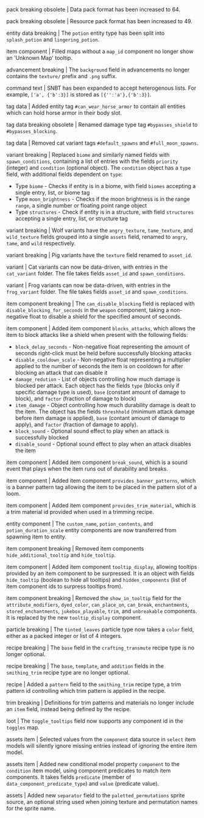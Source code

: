 pack breaking obsolete | Data pack format has been increased to 64.

pack breaking obsolete | Resource pack format has been increased to 49.

entity data breaking | The `potion` entity type has been split into `splash_potion` and `lingering_potion`.

item component | Filled maps without a `map_id` component no longer show an 'Unknown Map' tooltip.

advancement breaking | The `background` field in advancements no longer contains the `texture/` prefix and `.png` suffix.

command text | SNBT has been expanded to accept heterogenous lists. For example, `['a', {'b':3}]` is stored as `[{'':'a'},{'b':3}]`.

tag data | Added entity tag `#can_wear_horse_armor` to contain all entities which can hold horse armor in their body slot.

tag data breaking obsolete | Renamed damage type tag `#bypasses_shield` to `#bypasses_blocking`.

tag data | Removed cat variant tags `#default_spawns` and `#full_moon_spawns`.

variant breaking | Replaced `biome` and similarly named fields with `spawn_conditions`, containing a list of entries with the fields `priority` (integer) and `condition` (optional object). The `condition` object has a `type` field, with additional fields dependent on `type`:
* Type `biome` - Checks if entity is in a biome, with field `biomes` accepting a single entry, list, or biome tag
* Type `moon_brightness` - Checks if the moon brightness is in the range `range`, a single number or floating point range object
* Type `structures` - Check if entity is in a structure, with field `structures` accepting a single entry, list, or structure tag

variant breaking | Wolf variants have the `angry_texture`, `tame_texture`, and `wild_texture` fields grouped into a single `assets` field, renamed to `angry`, `tame`, and `wild` respectively.

variant breaking | Pig variants have the `texture` field renamed to `asset_id`.

variant | Cat variants can now be data-driven, with entries in the `cat_variant` folder. The file takes fields `asset_id` and `spawn_conditions`.

variant | Frog variants can now be data-driven, with entries in the `frog_variant` folder. The file takes fields `asset_id` and `spawn_conditions`.

item component breaking | The `can_disable_blocking` field is replaced with `disable_blocking_for_seconds` in the `weapon` component, taking a non-negative float to disable a shield for the specified amount of seconds.

item component | Added item component `blocks_attacks`, which allows the item to block attacks like a shield when present with the following fields:
* `block_delay_seconds` - Non-negative float representing the amount of seconds right-click must be held before successfully blocking attacks
* `disable_cooldown_scale` - Non-negative float representing a multiplier applied to the number of seconds the item is on cooldown for after blocking an attack that can disable it
* `damage_redution` - List of objects controlling how much damage is blocked per attack. Each object has the fields `type` (blocks only if specific damage type is used), `base` (constant amount of damage to block), and `factor` (fraction of damage to block)
* `item_damage` - Object controlling how much durability damage is dealt to the item. The object has the fields `threshhold` (minimum attack damage before item damage is applied), `base` (contant amount of damage to apply), and `factor` (fraction of damage to apply).
* `block_sound` - Optional sound effect to play when an attack is successfully blocked
* `disable_sound` - Optional sound effect to play when an attack disables the item

item component | Added item component `break_sound`, which is a sound event that plays when the item runs out of durability and breaks.

item component | Added item component `provides_banner_patterns`, which is a banner pattern tag allowing the item to be placed in the pattern slot of a loom.

item component | Added item component `provides_trim_material`, which is a trim material id provided when used in a trimming recipe.

entity component | The `custom_name`, `potion_contents`, and `potion_duration_scale` entity components are now transferred from spawning item to entity.

item component breaking | Removed item components `hide_additional_tooltip` and `hide_tooltip`.

item component | Added item component `tooltip_display`, allowing tooltips provided by an item component to be surpressed. It is an object with fields `hide_tooltip` (boolean to hide all tooltips) and `hidden_components` (list of item component ids to surpress tooltips from).

item component breaking | Removed the `show_in_tooltip` field for the `attribute_modifiers`, `dyed_color`, `can_place_on`, `can_break`, `enchantments`, `stored_enchantments`, `jukebox_playable`, `trim`, and `unbreakable` components. It is replaced by the new `tooltip_display` component.

particle breaking | The `tinted_leaves` particle type now takes a `color` field, either as a packed integer or list of 4 integers.

recipe breaking | The `base` field in the `crafting_transmute` recipe type is no longer optional.

recipe breaking | The `base`, `template`, and `addition` fields in the `smithing_trim` recipe type are no longer optional.

recipe | Added a `pattern` field to the `smithing_trim` recipe type, a trim pattern id controlling which trim pattern is applied in the recipe.

trim breaking | Definitions for trim patterns and materials no longer include an `item` field, instead being defined by the recipe.

loot | The `toggle_tooltips` field now supports any component id in the `toggles` map.

assets item | Selected values from the `component` data source in `select` item models will silently ignore missing entries instead of ignoring the entire item model.

assets item | Added new conditional model property `component` to the `condition` item model, using component predicates to match item components. It takes fields `predicate` (member of `data_component_predicate_type`) and `value` (predicate value).

assets | Added new `separator` field to the `paletted_permutations` sprite source, an optional string used when joining texture and permutation names for the sprite name.
